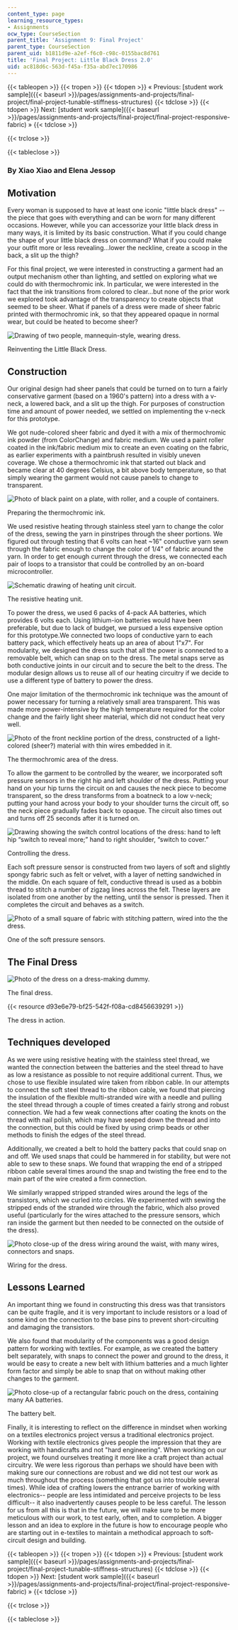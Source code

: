 ```yaml
---
content_type: page
learning_resource_types:
- Assignments
ocw_type: CourseSection
parent_title: 'Assignment 9: Final Project'
parent_type: CourseSection
parent_uid: b1811d9e-a2ef-f6c0-c98c-0155bac8d761
title: 'Final Project: Little Black Dress 2.0'
uid: ac818d6c-563d-f45a-f35a-abd7ec170986
---
```


{{< tableopen >}}
{{< tropen >}}
{{< tdopen >}}
« Previous: [student work sample]({{< baseurl >}}/pages/assignments-and-projects/final-project/final-project-tunable-stiffness-structures)
{{< tdclose >}}
{{< tdopen >}}
Next: [student work sample]({{< baseurl >}}/pages/assignments-and-projects/final-project/final-project-responsive-fabric) »
{{< tdclose >}}

{{< trclose >}}

{{< tableclose >}}

### By Xiao Xiao and Elena Jessop

Motivation
----------

Every woman is supposed to have at least one iconic "little black dress" -- the piece that goes with everything and can be worn for many different occasions. However, while you can accessorize your little black dress in many ways, it is limited by its basic construction. What if you could change the shape of your little black dress on command? What if you could make your outfit more or less revealing...lower the neckline, create a scoop in the back, a slit up the thigh?

For this final project, we were interested in constructing a garment had an output mechanism other than lighting, and settled on exploring what we could do with thermochromic ink. In particular, we were interested in the fact that the ink transitions from colored to clear...but none of the prior work we explored took advantage of the transparency to create objects that seemed to be sheer. What if panels of a dress were made of sheer fabric printed with thermochromic ink, so that they appeared opaque in normal wear, but could be heated to become sheer?

![Drawing of two people, mannequin-style, wearing dress.](/courses/media-arts-and-sciences/mas-962-special-topics-new-textiles-spring-2010/assignments-and-projects/final-project/final-project-little-black-dress-2.0/lbdsketch.jpg)

Reinventing the Little Black Dress.

Construction
------------

Our original design had sheer panels that could be turned on to turn a fairly conservative garment (based on a 1960's pattern) into a dress with a v-neck, a lowered back, and a slit up the thigh. For purposes of construction time and amount of power needed, we settled on implementing the v-neck for this prototype.

We got nude-colored sheer fabric and dyed it with a mix of thermochromic ink powder (from ColorChange) and fabric medium. We used a paint roller coated in the ink/fabric medium mix to create an even coating on the fabric, as earlier experiments with a paintbrush resulted in visibly uneven coverage. We chose a thermochromic ink that started out black and became clear at 40 degrees Celsius, a bit above body temperature, so that simply wearing the garment would not cause panels to change to transparent.

![Photo of black paint on a plate, with roller, and a couple of containers. ](/courses/media-arts-and-sciences/mas-962-special-topics-new-textiles-spring-2010/assignments-and-projects/final-project/final-project-little-black-dress-2.0/thermochromic.jpg)

Preparing the thermochromic ink.

We used resistive heating through stainless steel yarn to change the color of the dress, sewing the yarn in pinstripes through the sheer portions. We figured out through testing that 6 volts can heat ~16" conductive yarn sewn through the fabric enough to change the color of 1/4" of fabric around the yarn. In order to get enough current through the dress, we connected each pair of loops to a transistor that could be controlled by an on-board microcontroller.

![Schematic drawing of heating unit circuit. ](/courses/media-arts-and-sciences/mas-962-special-topics-new-textiles-spring-2010/assignments-and-projects/final-project/final-project-little-black-dress-2.0/circuit.jpg)

The resistive heating unit.

To power the dress, we used 6 packs of 4-pack AA batteries, which provides 6 volts each. Using lithium-ion batteries would have been preferable, but due to lack of budget, we pursued a less expensive option for this prototype.We connected two loops of conductive yarn to each battery pack, which effectively heats up an area of about 1"x7". For modularity, we designed the dress such that all the power is connected to a removable belt, which can snap on to the dress. The metal snaps serve as both conductive joints in our circuit and to secure the belt to the dress. The modular design allows us to reuse all of our heating circuitry if we decide to use a different type of battery to power the dress.

One major limitation of the thermochromic ink technique was the amount of power necessary for turning a relatively small area transparent. This was made more power-intensive by the high temperature required for the color change and the fairly light sheer material, which did not conduct heat very well.

![Photo of the front neckline portion of the dress, constructed of a light-colored (sheer?) material with thin wires embedded in it. ](/courses/media-arts-and-sciences/mas-962-special-topics-new-textiles-spring-2010/assignments-and-projects/final-project/final-project-little-black-dress-2.0/dressCloseup.jpg)

The thermochromic area of the dress.

To allow the garment to be controlled by the wearer, we incorporated soft pressure sensors in the right hip and left shoulder of the dress. Putting your hand on your hip turns the circuit on and causes the neck piece to become transparent, so the dress transforms from a boatneck to a low v-neck; putting your hand across your body to your shoulder turns the circuit off, so the neck piece gradually fades back to opaque. The circuit also times out and turns off 25 seconds after it is turned on.

![Drawing showing the switch control locations of the dress: hand to left hip “switch to reveal more;” hand to right shoulder, “switch to cover.”](/courses/media-arts-and-sciences/mas-962-special-topics-new-textiles-spring-2010/assignments-and-projects/final-project/final-project-little-black-dress-2.0/switches.jpg)

Controlling the dress.

Each soft pressure sensor is constructed from two layers of soft and slightly spongy fabric such as felt or velvet, with a layer of netting sandwiched in the middle. On each square of felt, conductive thread is used as a bobbin thread to stitch a number of zigzag lines across the felt. These layers are isolated from one another by the netting, until the sensor is pressed. Then it completes the circuit and behaves as a switch.

![Photo of a small square of fabric with stitching pattern, wired into the the dress.](/courses/media-arts-and-sciences/mas-962-special-topics-new-textiles-spring-2010/assignments-and-projects/final-project/final-project-little-black-dress-2.0/pressureSensorSwitch.jpg)

One of the soft pressure sensors.

The Final Dress
---------------

![Photo of the dress on a dress-making dummy.](/courses/media-arts-and-sciences/mas-962-special-topics-new-textiles-spring-2010/assignments-and-projects/final-project/final-project-little-black-dress-2.0/dressWhole.jpg)

The final dress.

{{< resource d93e6e79-bf25-542f-f08a-cd8456639291 >}}

The dress in action.

Techniques developed
--------------------

As we were using resistive heating with the stainless steel thread, we wanted the connection between the batteries and the steel thread to have as low a resistance as possible to not require additional current. Thus, we chose to use flexible insulated wire taken from ribbon cable. In our attempts to connect the soft steel thread to the ribbon cable, we found that piercing the insulation of the flexible multi-stranded wire with a needle and pulling the steel thread through a couple of times created a fairly strong and robust connection. We had a few weak connections after coating the knots on the thread with nail polish, which may have seeped down the thread and into the connection, but this could be fixed by using crimp beads or other methods to finish the edges of the steel thread.

Additionally, we created a belt to hold the battery packs that could snap on and off. We used snaps that could be hammered in for stability, but were not able to sew to these snaps. We found that wrapping the end of a stripped ribbon cable several times around the snap and twisting the free end to the main part of the wire created a firm connection.

We similarly wrapped stripped stranded wires around the legs of the transistors, which we curled into circles. We experimented with sewing the stripped ends of the stranded wire through the fabric, which also proved useful (particularly for the wires attached to the pressure sensors, which ran inside the garment but then needed to be connected on the outside of the dress).

![Photo close-up of the dress wiring around the waist, with many wires, connectors and snaps.](/courses/media-arts-and-sciences/mas-962-special-topics-new-textiles-spring-2010/assignments-and-projects/final-project/final-project-little-black-dress-2.0/closeupBottom.jpg)

Wiring for the dress.

Lessons Learned
---------------

An important thing we found in constructing this dress was that transistors can be quite fragile, and it is very important to include resistors or a load of some kind on the connection to the base pins to prevent short-circuiting and damaging the transistors.

We also found that modularity of the components was a good design pattern for working with textiles. For example, as we created the battery belt separately, with snaps to connect the power and ground to the dress, it would be easy to create a new belt with lithium batteries and a much lighter form factor and simply be able to snap that on without making other changes to the garment.

![Photo close-up of a rectangular fabric pouch on the dress, containing many AA batteries.](/courses/media-arts-and-sciences/mas-962-special-topics-new-textiles-spring-2010/assignments-and-projects/final-project/final-project-little-black-dress-2.0/belt.jpg)

The battery belt.

Finally, it is interesting to reflect on the difference in mindset when working on a textiles electronics project versus a traditional electronics project. Working with textile electronics gives people the impression that they are working with handicrafts and not "hard engineering". When working on our project, we found ourselves treating it more like a craft project than actual circuitry. We were less rigorous than perhaps we should have been with making sure our connections are robust and we did not test our work as much throughout the process (something that got us into trouble several times). While idea of crafting lowers the entrance barrier of working with electronics-- people are less intimidated and perceive projects to be less difficult-- it also inadvertently causes people to be less careful. The lesson for us from all this is that in the future, we will make sure to be more meticulous with our work, to test early, often, and to completion. A bigger lesson and an idea to explore in the future is how to encourage people who are starting out in e-textiles to maintain a methodical approach to soft-circuit design and building.

{{< tableopen >}}
{{< tropen >}}
{{< tdopen >}}
« Previous: [student work sample]({{< baseurl >}}/pages/assignments-and-projects/final-project/final-project-tunable-stiffness-structures)
{{< tdclose >}}
{{< tdopen >}}
Next: [student work sample]({{< baseurl >}}/pages/assignments-and-projects/final-project/final-project-responsive-fabric) »
{{< tdclose >}}

{{< trclose >}}

{{< tableclose >}}
